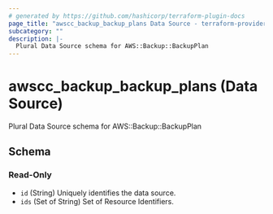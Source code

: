 ```yaml
---
# generated by https://github.com/hashicorp/terraform-plugin-docs
page_title: "awscc_backup_backup_plans Data Source - terraform-provider-awscc"
subcategory: ""
description: |-
  Plural Data Source schema for AWS::Backup::BackupPlan
---
```


# awscc_backup_backup_plans (Data Source)

Plural Data Source schema for AWS::Backup::BackupPlan



<!-- schema generated by tfplugindocs -->
## Schema

### Read-Only

- `id` (String) Uniquely identifies the data source.
- `ids` (Set of String) Set of Resource Identifiers.
